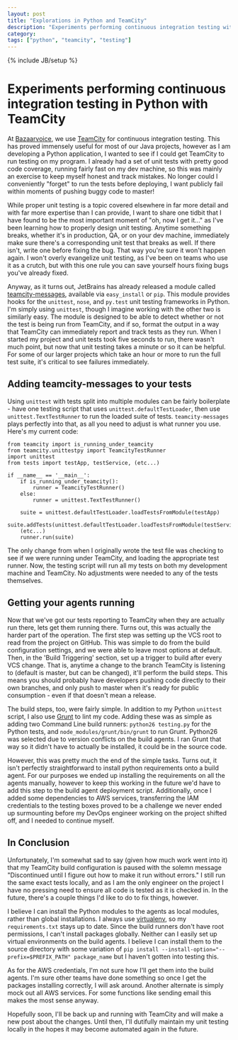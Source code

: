 ```yaml
---
layout: post
title: "Explorations in Python and TeamCity"
description: "Experiments performing continuous integration testing with TeamCity"
category: 
tags: ["python", "teamcity", "testing"]
---
```

{% include JB/setup %}

# Experiments performing continuous integration testing in Python with TeamCity

At [Bazaarvoice](http://www.bazaarvoice.com), we use [TeamCity](http://www.jetbrains.com/teamcity/) for continuous integration testing. This has proved immensely useful for most of our Java projects, however as I am developing a Python application, I wanted to see if I could get TeamCity to run testing on my program. I already had a set of unit tests with pretty good code coverage, running fairly fast on my dev machine, so this was mainly an exercise to keep myself honest and track mistakes. No longer could I conveniently "forget" to run the tests before deploying, I want publicly fail within moments of pushing buggy code to master!

While proper unit testing is a topic covered elsewhere in far more detail and with far more expertise than I can provide, I want to share one tidbit that I have found to be the most important moment of "oh, now I get it..." as I've been learning how to properly design unit testing. Anytime something breaks, whether it's in production, QA, or on your dev machine, immediately make sure there's a corresponding unit test that breaks as well. If there isn't, write one before fixing the bug. That way you're sure it won't happen again. I won't overly evangelize unit testing, as I've been on teams who use it as a crutch, but with this one rule you can save yourself hours fixing bugs you've already fixed.

Anyway, as it turns out, JetBrains has already released a module called [teamcity-messages](https://github.com/JetBrains/teamcity-python), available via `easy_install` or `pip`. This module provides hooks for the `unittest`, `nose`, and `py.test` unit testing frameworks in Python. I'm simply using `unittest`, though I imagine working with the other two is similarly easy. The module is designed to be able to detect whether or not the test is being run from TeamCity, and if so, format the output in a way that TeamCity can immediately report and track tests as they run. When I started my project and unit tests took five seconds to run, there wasn't much point, but now that unit testing takes a minute or so it can be helpful. For some of our larger projects which take an hour or more to run the full test suite, it's critical to see failures immediately.

## Adding teamcity-messages to your tests

Using `unittest` with tests split into multiple modules can be fairly boilerplate - have one testing script that uses `unittest.defaultTestLoader`, then use `unittest.TextTestRunner` to run the loaded suite of tests. `teamcity-messages` plays perfectly into that, as all you need to adjust is what runner you use. Here's my current code:

	from teamcity import is_running_under_teamcity
	from teamcity.unittestpy import TeamcityTestRunner
	import unittest
	from tests import testApp, testService, (etc...)

	if __name__ == '__main__':
	    if is_running_under_teamcity():
	        runner = TeamcityTestRunner()
	    else:
	        runner = unittest.TextTestRunner()

	    suite = unittest.defaultTestLoader.loadTestsFromModule(testApp)
	    suite.addTests(unittest.defaultTestLoader.loadTestsFromModule(testService))
	    (etc...)
	    runner.run(suite)

The only change from when I originally wrote the test file was checking to see if we were running under TeamCity, and loading the appropriate test runner. Now, the testing script will run all my tests on both my development machine and TeamCity. No adjustments were needed to any of the tests themselves.

## Getting your agents running

Now that we've got our tests reporting to TeamCity when they are actually run there, lets get them running there. Turns out, this was actually the harder part of the operation. The first step was setting up the VCS root to read from the project on GitHub. This was simple to do from the build configuration settings, and we were able to leave most options at default. Then, in the 'Build Triggering' section, set up a trigger to build after every VCS change. That is, anytime a change to the branch TeamCity is listening to (default is master, but can be changed), it'll perform the build steps. This means you should probably have developers pushing code directly to their own branches, and only push to master when it's ready for public consumption - even if that doesn't mean a release. 

The build steps, too, were fairly simple. In addition to my Python `unittest` script, I also use [Grunt](http://gruntjs.com/) to lint my code. Adding these was as simple as adding two Command Line build runners: `python26 testing.py` for the Python tests, and `node_modules/grunt/bin/grunt` to run Grunt. Python26 was selected due to version conflicts on the build agents. I ran Grunt that way so it didn't have to actually be installed, it could be in the source code. 

However, this was pretty much the end of the simple tasks. Turns out, it isn't perfectly straightforward to install python requirements onto a build agent. For our purposes we ended up installing the requirements on all the agents manually, however to keep this working in the future we'd have to add this step to the build agent deployment script. Additionally, once I added some dependencies to AWS services, transferring the IAM credentials to the testing boxes proved to be a challenge we never ended up surmounting before my DevOps engineer working on the project shifted off, and I needed to continue myself. 

## In Conclusion

Unfortunately, I'm somewhat sad to say (given how much work went into it) that my TeamCity build configuration is paused with the solemn message "Discontinued until I figure out how to make it run without errors." I still run the same exact tests locally, and as I am the only engineer on the project I have no pressing need to ensure all code is tested as it is checked in. In the future, there's a couple things I'd like to do to fix things, however.

I believe I can install the Python modules to the agents as local modules, rather than global installations. I always use [virtualenv](http://www.virtualenv.org/en/latest/), so my `requirements.txt` stays up to date. Since the build runners don't have root permissions, I can't install packages globally. Neither can I easily set up virtual environments on the build agents. I believe I can install them to the source directory with some variation of `pip install --install-option="--prefix=$PREFIX_PATH" package_name` but I haven't gotten into testing this.

As for the AWS credentials, I'm not sure how I'll get them into the build agents. I'm sure other teams have done something so once I get the packages installing correctly, I will ask around. Another alternate is simply mock out all AWS services. For some functions like sending email this makes the most sense anyway. 

Hopefully soon, I'll be back up and running with TeamCity and will make a new post about the changes. Until then, I'll dutifully maintain my unit testing locally in the hopes it may become automated again in the future.
